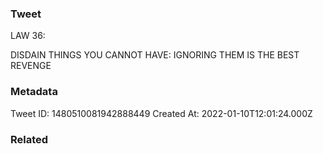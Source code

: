 ### Tweet
LAW 36:

DISDAIN THINGS YOU CANNOT HAVE:
IGNORING THEM IS THE BEST REVENGE

### Metadata
Tweet ID: 1480510081942888449
Created At: 2022-01-10T12:01:24.000Z

### Related

